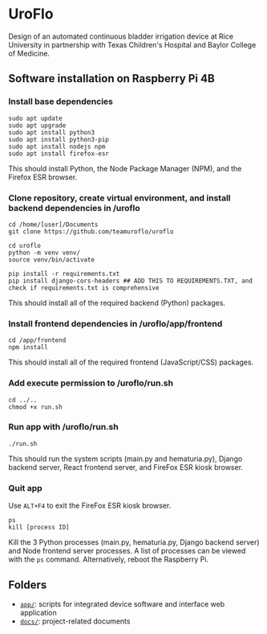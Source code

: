 # UroFlo
Design of an automated continuous bladder irrigation device at Rice University in partnership with Texas Children's Hospital and Baylor College of Medicine.

## Software installation on Raspberry Pi 4B
### Install base dependencies
```
sudo apt update
sudo apt upgrade
sudo apt install python3
sudo apt install python3-pip
sudo apt install nodejs npm
sudo apt install firefox-esr
```
This should install Python, the Node Package Manager (NPM), and the Firefox ESR browser.

### Clone repository, create virtual environment, and install backend dependencies in /uroflo
```
cd /home/[user]/Documents
git clone https://github.com/teamuroflo/uroflo
```
```
cd uroflo
python -m venv venv/
source venv/bin/activate
```
```
pip install -r requirements.txt
pip install django-cors-headers ## ADD THIS TO REQUIREMENTS.TXT, and check if requirements.txt is comprehensive
```
This should install all of the required backend (Python) packages.

### Install frontend dependencies in /uroflo/app/frontend
```
cd /app/frontend
npm install
```
This should install all of the required frontend (JavaScript/CSS) packages.

### Add execute permission to /uroflo/run.sh
```
cd ../..
chmod +x run.sh
```

### Run app with /uroflo/run.sh
```
./run.sh
```
This should run the system scripts (main.py and hematuria.py), Django backend server, React frontend server, and FireFox ESR kiosk browser.

### Quit app
Use `ALT+F4` to exit the FireFox ESR kiosk browser.
```
ps
kill [process ID]
```
Kill the 3 Python processes (main.py, hematuria.py, Django backend server) and Node frontend server processes. A list of processes can be viewed with the `ps` command. Alternatively, reboot the Raspberry Pi.

## Folders
- [`app/`](app/): scripts for integrated device software and interface web application
- [`docs/`](docs/): project-related documents
